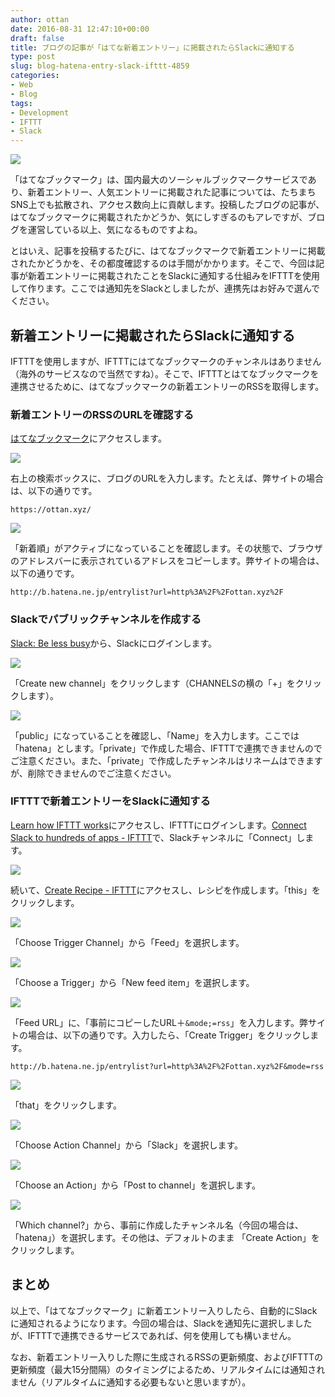 ```yaml
---
author: ottan
date: 2016-08-31 12:47:10+00:00
draft: false
title: ブログの記事が「はてな新着エントリー」に掲載されたらSlackに通知する
type: post
slug: blog-hatena-entry-slack-ifttt-4859
categories:
- Web
- Blog
tags:
- Development
- IFTTT
- Slack
---
```


![](/uploads/2016/08/160831-57c6ccdf04c70.png)






「はてなブックマーク」は、国内最大のソーシャルブックマークサービスであり、新着エントリー、人気エントリーに掲載された記事については、たちまちSNS上でも拡散され、アクセス数向上に貢献します。投稿したブログの記事が、はてなブックマークに掲載されたかどうか、気にしすぎるのもアレですが、ブログを運営している以上、気になるものですよね。





とはいえ、記事を投稿するたびに、はてなブックマークで新着エントリーに掲載されたかどうかを、その都度確認するのは手間がかかります。そこで、今回は記事が新着エントリーに掲載されたことをSlackに通知する仕組みをIFTTTを使用して作ります。ここでは通知先をSlackとしましたが、連携先はお好みで選んでください。





## 新着エントリーに掲載されたらSlackに通知する





IFTTTを使用しますが、IFTTTにはてなブックマークのチャンネルはありません（海外のサービスなので当然ですね）。そこで、IFTTTとはてなブックマークを連携させるために、はてなブックマークの新着エントリーのRSSを取得します。





### 新着エントリーのRSSのURLを確認する





[はてなブックマーク](http://b.hatena.ne.jp/)にアクセスします。





![](/uploads/2016/08/160831-57c6cce800e63.png)






右上の検索ボックスに、ブログのURLを入力します。たとえば、弊サイトの場合は、以下の通りです。




    
    https://ottan.xyz/





![](/uploads/2016/08/160831-57c6ccec88a7c.png)






「新着順」がアクティブになっていることを確認します。その状態で、ブラウザのアドレスバーに表示されているアドレスをコピーします。弊サイトの場合は、以下の通りです。




    
    http://b.hatena.ne.jp/entrylist?url=http%3A%2F%2Fottan.xyz%2F





### Slackでパブリックチャンネルを作成する





[Slack: Be less busy](https://slack.com/)から、Slackにログインします。





![](/uploads/2016/08/160831-57c6ccf11b89b.png)






「Create new channel」をクリックします（CHANNELSの横の「+」をクリックします）。





![](/uploads/2016/08/160831-57c6ccf5c3471.png)






「public」になっていることを確認し、「Name」を入力します。ここでは「hatena」とします。「private」で作成した場合、IFTTTで連携できませんのでご注意ください。また、「private」で作成したチャンネルはリネームはできますが、削除できませんのでご注意ください。





### IFTTTで新着エントリーをSlackに通知する





[Learn how IFTTT works](https://ifttt.com/)にアクセスし、IFTTTにログインします。[Connect Slack to hundreds of apps - IFTTT](https://ifttt.com/slack)で、Slackチャンネルに「Connect」します。





![](/uploads/2016/08/160831-57c6ccfa9ac43.png)






続いて、[Create Recipe - IFTTT](https://ifttt.com/myrecipes/personal/new)にアクセスし、レシピを作成します。「this」をクリックします。





![](/uploads/2016/08/160831-57c6ccff62a0f.png)






「Choose Trigger Channel」から「Feed」を選択します。





![](/uploads/2016/08/160831-57c6cd043e82a.png)






「Choose a Trigger」から「New feed item」を選択します。





![](/uploads/2016/08/160831-57c6cd099a150.png)






「Feed URL」に、「事前にコピーしたURL＋`&mode;=rss`」を入力します。弊サイトの場合は、以下の通りです。入力したら、「Create Trigger」をクリックします。




    
    http://b.hatena.ne.jp/entrylist?url=http%3A%2F%2Fottan.xyz%2F&mode=rss





![](/uploads/2016/08/160831-57c6cd0f6750d.png)






「that」をクリックします。





![](/uploads/2016/08/160831-57c6cd144a476.png)






「Choose Action Channel」から「Slack」を選択します。





![](/uploads/2016/08/160831-57c6cd1a4c7e7.png)






「Choose an Action」から「Post to channel」を選択します。





![](/uploads/2016/08/160831-57c6cd21c6d4e.png)






「Which channel?」から、事前に作成したチャンネル名（今回の場合は、「hatena」）を選択します。その他は、デフォルトのまま
「Create Action」をクリックします。





## まとめ





以上で、「はてなブックマーク」に新着エントリー入りしたら、自動的にSlackに通知されるようになります。今回の場合は、Slackを通知先に選択しましたが、IFTTTで連携できるサービスであれば、何を使用しても構いません。





なお、新着エントリー入りした際に生成されるRSSの更新頻度、およびIFTTTの更新頻度（最大15分間隔）のタイミングによるため、リアルタイムには通知されません（リアルタイムに通知する必要もないと思いますが）。
